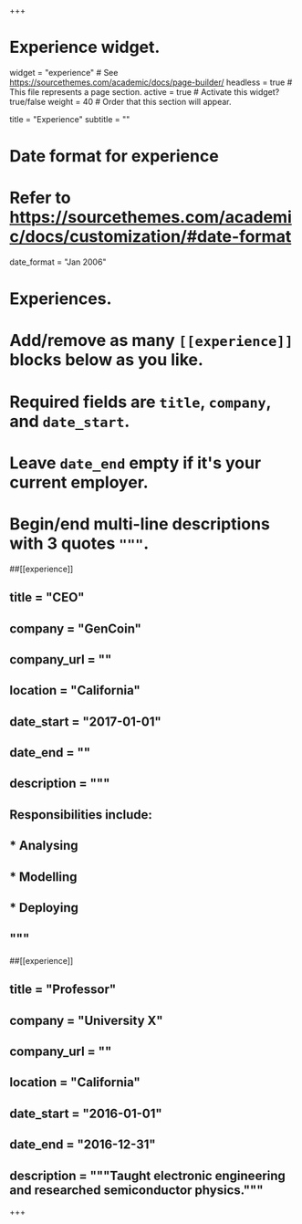 +++
# Experience widget.
widget = "experience"  # See https://sourcethemes.com/academic/docs/page-builder/
headless = true  # This file represents a page section.
active = true  # Activate this widget? true/false
weight = 40  # Order that this section will appear.

title = "Experience"
subtitle = ""

# Date format for experience
#   Refer to https://sourcethemes.com/academic/docs/customization/#date-format
date_format = "Jan 2006"

# Experiences.
#   Add/remove as many `[[experience]]` blocks below as you like.
#   Required fields are `title`, `company`, and `date_start`.
#   Leave `date_end` empty if it's your current employer.
#   Begin/end multi-line descriptions with 3 quotes `"""`.
##[[experience]]
 ## title = "CEO"
 ## company = "GenCoin"
 ## company_url = ""
 ## location = "California"
 ## date_start = "2017-01-01"
 ## date_end = ""
 ## description = """
 ## Responsibilities include:
  
 ## * Analysing
 ## * Modelling
 ## * Deploying
 ## """

##[[experience]]
 ## title = "Professor"
 ## company = "University X"
 ## company_url = ""
 ## location = "California"
 ## date_start = "2016-01-01"
 ## date_end = "2016-12-31"
 ## description = """Taught electronic engineering and researched semiconductor physics."""

+++
